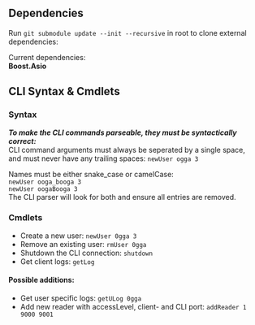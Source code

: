 ## **Dependencies**<br>

Run `git submodule update --init --recursive` in root to clone external dependencies:

Current dependencies:<br>
**Boost.Asio**

## **CLI Syntax & Cmdlets**<br>

### **Syntax**<br>

_**To make the CLI commands parseable, they must be syntactically correct:**_  
CLI command arguments must always be seperated by a single space,  
and must never have any trailing spaces: 
`newUser ogga 3`  

Names must be either snake_case or camelCase:  
`newUser ooga_booga 3`  
`newUser oogaBooga 3`  
The CLI parser will look for both and ensure all entries are removed.  

### **Cmdlets**<br>

- Create a new user: `newUser 0gga 3`
- Remove an existing user: `rmUser 0gga`
- Shutdown the CLI connection: `shutdown`
- Get client logs: `getLog`


#### **Possible additions:**

- Get user specific logs: `getULog 0gga`
- Add new reader with accessLevel, client- and CLI port: `addReader 1 9000 9001`
